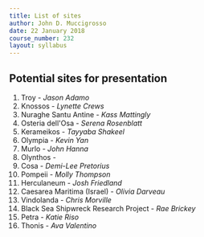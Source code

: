 ```yaml
---
title: List of sites
author: John D. Muccigrosso
date: 22 January 2018
course_number: 232
layout: syllabus
---
```


## Potential sites for presentation

1. Troy - *Jason Adamo*
1. Knossos - *Lynette Crews*
1. Nuraghe Santu Antine - *Kass Mattingly*
1. Osteria dell'Osa - *Serena Rosenblatt*
1. Kerameikos - *Tayyaba Shakeel*
1. Olympia - *Kevin Yan*
1. Murlo - *John Hanna*
1. Olynthos -
1. Cosa - *Demi-Lee Pretorius*
1. Pompeii - *Molly Thompson*
1. Herculaneum - *Josh Friedland*
1. Caesarea Maritima (Israel) - *Olivia Darveau*
1. Vindolanda - *Chris Morville*
1. Black Sea Shipwreck Research Project - *Rae Brickey*
1. Petra - *Katie Riso*
1. Thonis - *Ava Valentino*
